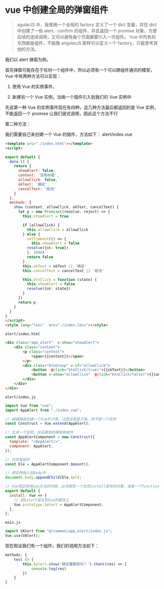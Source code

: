 <!-- Date: 2018-01-23 13:10:04 -->

# vue 中创建全局的弹窗组件

> agularJS 中，我使用一个全局的 factory 定义了一个 dict 变量，并在 dict 中创建了一些 alert、confirm 的组件，并且返回一个 promise 对象，方便后续的连续调用，又可以避免每个页面都要引入一次组件。 Vue 中所有的东西都是组件，不能像 angularJS 那样可以定义一个 factory，只能思考其他的方法。

我们以 alert 弹窗为例。

首先弹窗可能存在于任何一个组件中，所以必须有一个可以跨组件通讯的模型，Vue 中有两种方法可以实现：

1.  使用 Vue 的实例事件，

2.  新建另一个 Vue 实例，当做一个插件引入到我们的 Vue 实例中

先说第一种 Vue 的实例事件现在有四种，这几种方法最后都返回的是 Vue 实例，不能返回一个 promise 让我们链式调用，因此这个方法不行

第二种方法：

我们需要自己来创建一个 Vue 的插件，方法如下：
alert/index.vue

```html
<template src="./index.html"></template>
<script>

export default {
  data () {
    return {
      showAlert: false,
      context: '没有标题',
      allowClick: false,
      okText: '确定',
      cancelText: '取消'
    }
  },
  methods: {
    show (context, allowClick, okText, cancelText) {
      let p = new Promise((resolve, reject) => {
        this.showAlert = true

        if (allowClick) {
          this.allowClick = allowClick
        } else {
          setTimeout(() => {
            this.showAlert = false
          resolve({ok: true})
          }, 1000)
          return false
        }
        this.okText = okText || '确定'
        this.cancelText = cancelText || '取消'

        this.btnClick = function (state) {
          this.showAlert = false
          resolve({ok: state})
        }
      })
      return p
    }
  }
}
</script>
<style lang="less"  src="./index.less"></style>
```

`alert/index.html`

```html
<div class="app_alert"  v-show="showAlert">
    <div class="content">
        <p class="context">
            <span>{{context}}</span>
        </p>
        <div class="btnGroup" v-if="allowClick">
            <button  @click="btnClick(true)">{{okText}}</button>
            <button v-show="allowClick"  @click="btnClick(false)">{{cancelText}}</button>
        </div>
    </div>
</div>
```

`alert/index.js`

```js
import Vue from "vue";
import AppAlert from "./index.vue";

// 根据模板创建一个Vue的子类，注意这里是子类，而不是一个实例
const Construct = Vue.extend(AppAlert);

// 生成一个实例，并设置他的模板和组件
const AppAlertComponent = new Construct({
  template: "<AppAlert/>",
  component: AppAlert,
});

// 先挂载组件
const Ele = AppAlertComponent.$mount();

// 把实例插入到body中
document.body.appendChild(Ele.$el);

// Vue规定使用use方法的时候，必须接受一个包含install属性的对象，或者一个function
export default {
  install: Vue => {
    // 把$alert挂在到Vue的属性上
    Vue.prototype.$alert = AppAlertComponent;
  },
};
```

`main.js`

```js
import VAlert from "@/common/app_alert/index.js";
Vue.use(VAlert);
```

现在假设我们有一个组件，我们的调用方法如下：

```js
methods: {
    test () {
        this.$alert.show('确定要删除吗？').then((res) => {
            console.log(res)
        })
    }
}
```

